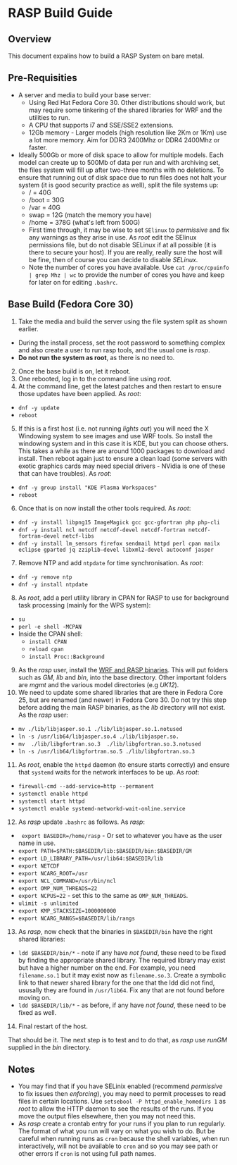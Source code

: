# RASP Build Guide

## Overview
This document expalins how to build a RASP System on bare metal.

## Pre-Requisities
* A server and media to build your base server:
  * Using  Red Hat Fedora Core 30. Other distributions should work, but may require some tinkering of the shared libraries for WRF and the utilities to run.
  * A CPU that supports i7 and SSE/SSE2 extensions.
  * 12Gb memory - Larger models (high resolution like 2Km or 1Km) use a lot more memory. Aim for DDR3 2400Mhz or DDR4 2400Mhz or faster.
* Ideally 500Gb or more of disk space to allow for multiple models. Each model can create up to 500Mb of data per run and with archiving set, the files system will fill up after two-three months with no deletions. To ensure that running out of disk space due to run files does not halt your system (it is good security practice as well), split the file systems up:
    * / = 40G
    * /boot = 30G
    * /var = 40G
    * swap = 12G (match the memory you have)
    * /home = 378G (what's left from 500G)
  * First time through, it may be wise to set ```SElinux``` to *permissive* and fix any warnings as they arise in use. As *root* edit the SElinux permissions file, but do not disable SELinux if at all possible (it is there to secure your host). If you are really, really sure the host will be fine, then of course you can decide to disable *SELinux*.
   * Note the number of cores you have available. Use ```cat /proc/cpuinfo | grep Mhz | wc``` to provide the number of cores you have and keep for later on for editing ```.bashrc```.

## Base Build (Fedora Core 30)
1. Take the media and build the server using the file system split as shown earlier. 
  * During the install process, set the root password to something complex and also create a user to run rasp tools, and the usual one is *rasp*. 
  * **Do not run the system as root**, as there is no need to.
2. Once the base build is on, let it reboot.
3. One rebooted, log in to the command line using *root*.
4. At the command line, get the latest patches and then restart to ensure those updates have been applied. As *root*:
  * ```dnf -y update```
  * ```reboot```
5. If this is a first host (i.e. not running *lights out*) you will need the X Windowing system to see images and use WRF tools. So install the windowing system and in this case it is KDE, but you can choose others. This takes a while as there are around 1000 packages to download and install. Then reboot again just to ensure a clean load (some servers with exotic graphics cards may need special drivers - NVidia is one of these that can have troubles). As *root*:
  * ```dnf -y group install "KDE Plasma Workspaces"```
  * ```reboot```
6. Once that is on now install the other tools required. As *root*:
  * ```dnf -y install libpng15 ImageMagick gcc gcc-gfortran php php-cli ```
  * ```dnf -y install ncl netcdf netcdf-devel netcdf-fortran netcdf-fortran-devel netcf-libs ```
  * ```dnf -y install lm_sensors firefox sendmail httpd perl cpan mailx eclipse gparted jq zziplib-devel libxml2-devel autoconf jasper ```
7. Remove NTP and add ```ntpdate``` for time synchronisation. As *root*:
  * ```dnf -y remove ntp```
  * ```dnf -y install ntpdate```
8. As *root*, add a perl utility library in CPAN for RASP to use for background task processing (mainly for the WPS system):
  * ```su```
  * ```perl -e shell -MCPAN```
  * Inside the CPAN shell: 
    * ```install CPAN```
    * ```reload cpan```
    * ```install Proc::Background```
9. As the *rasp* user, install the [WRF and RASP binaries](https://github.com/wargoth/rasp-gm). This will put folders such as *GM*, *lib* and *bin*, into the base directory. Other important folders are *mgmt* and the various model directories (e.g *UK12*).
10. We need to update some shared libraries that are there in Fedora Core 25, but are renamed (and newer) in Fedora Core 30. Do not try this step before adding the main RASP binaries, as the *lib* directory will not exist. As the *rasp* user:
  * ```mv ./lib/libjasper.so.1 ./lib/libjasper.so.1.notused```
  * ```ln -s /usr/lib64/libjasper.so.4 ./lib/libjasper.so.```
  * ```mv  ./lib/libgfortran.so.3  ./lib/libgfortran.so.3.notused```
  * ```ln -s /usr/lib64/libgfortran.so.5 ./lib/libgfortran.so.3```
11. As *root*, enable the ```httpd``` daemon (to ensure starts correctly) and ensure that ```systemd``` waits for the network interfaces to be up. As *root*:
  * ```firewall-cmd --add-service=http --permanent```
  * ```systemctl enable httpd```
  * ```systemctl start httpd```
  * ```systemctl enable systemd-networkd-wait-online.service```
12. As *rasp* update ```.bashrc``` as follows. As *rasp*:
  * ``` export BASEDIR=/home/rasp``` - Or set to whatever you have as the user name in use.
  * ```export PATH=$PATH:$BASEDIR/lib:$BASEDIR/bin:$BASEDIR/GM```
  * ```export LD_LIBRARY_PATH=/usr/lib64:$BASEDIR/lib```
  * ```export NETCDF```
  * ```export NCARG_ROOT=/usr```
  * ```export NCL_COMMAND=/usr/bin/ncl```
  * ```export OMP_NUM_THREADS=22``` 
  * ```export NCPUS=22``` - set this to the same as ```OMP_NUM_THREADS```.
  * ```ulimit -s unlimited```
  * ```export KMP_STACKSIZE=1000000000```
  * ```export NCARG_RANGS=$BASEDIR/lib/rangs```
13. As *rasp*, now check that the binaries in ```$BASEDIR/bin``` have the right shared libraries:
  * ```ldd $BASEDIR/bin/*``` - note if any have *not found*, these need to be fixed by finding the appropriate shared library. The required library may exist but have a higher number on the end. For example, you need ```filename.so.1``` but it may exist now as ```filename.so.3```. Create a symbolic link to that newer shared library for the one that the ldd did not find, ususally they are found in ```/usr/lib64```. Fix any that are not found before moving on.
  * ```ldd $BASEDIR/lib/*``` - as before,  if any have *not found*, these need to be fixed as well.
14. Final restart of the host.

That should be it. The next step is to test and to do that, as *rasp* use *runGM <model name>* supplied in the *bin* directory.

## Notes ##
  * You may find that if you have SELinix enabled (recommend *permissive* to fix issues then *enforcing*), you may need to permit processes to read files in certain locations. Use ```setsebool -P httpd_enable_homedirs 1``` as *root* to allow the HTTP daemon to see the results of the runs. If you move the output files elsewhere, then you may not need this.
  * As *rasp* create a crontab entry for your runs if you plan to run regularly. The format of what you run will vary on what you wish to do. But be careful when running runs as ```cron``` because the shell variables, when run interactively, will not be available to ```cron``` and so you may see path or other errors if ```cron``` is not using full path names.
 
